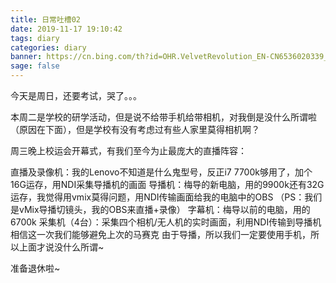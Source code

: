 ```yaml
---
title: 日常吐槽02
date: 2019-11-17 19:10:42
tags: diary
categories: diary
banner: https://cn.bing.com/th?id=OHR.VelvetRevolution_EN-CN6536020339_1920x1080.jpg&rf=LaDigue_1920x1080.jpg&pid=hp
sage: false
---
```


今天是周日，还要考试，哭了。。。

本周二是学校的研学活动，但是说不给带手机给带相机，对我倒是没什么所谓啦（原因在下面），但是学校有没有考虑过有些人家里莫得相机啊？

周三晚上校运会开幕式，有我们至今为止最庞大的直播阵容：

直播及录像机：我的Lenovo不知道是什么鬼型号，反正i7 7700k够用了，加个16G运存，用NDI采集导播机的画面
导播机：梅导的新电脑，用的9900k还有32G运存，我觉得用vmix莫得问题，用NDI传输画面给我的电脑中的OBS
（PS：我们是vMix导播切镜头，我的OBS来直播+录像）
字幕机：梅导以前的电脑，用的6700k
采集机（4台）：采集四个相机/无人机的实时画面，利用NDI传输到导播机
相信这一次我们能够避免上次的马赛克
由于导播，所以我们一定要使用手机，所以上面才说没什么所谓~

准备退休啦~